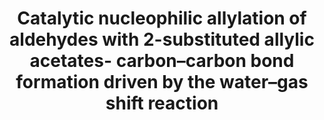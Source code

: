 --- 
abstract: '' 
authors: 
 - SE Denmark
 -  ZD Matesich
doi: '' 
featured: false 
publication: '*The Journal of organic chemistry*, 111' 
publication_short: '' 
publishDate: '2014-01-01' 
title: 'Catalytic  nucleophilic allylation of aldehydes with 2-substituted allylic acetates- carbon–carbon bond formation driven by the water–gas shift reaction' 
url_code: '' 
url_dataset: '' 
url_pdf: '' 
url_poster: '' 
url_project: '' 
url_slides: '' 
url_source: '' 
url_video: '' 
---